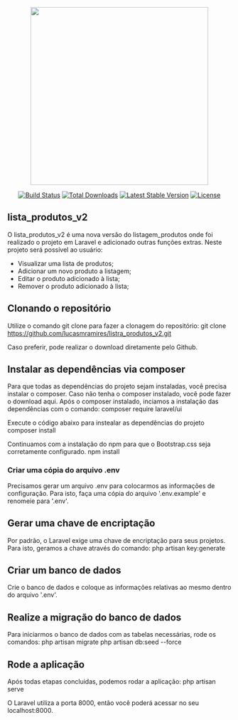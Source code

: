 <p align="center"><img src="https://res.cloudinary.com/dtfbvvkyp/image/upload/v1566331377/laravel-logolockup-cmyk-red.svg" width="400"></p>

<p align="center">
<a href="https://travis-ci.org/laravel/framework"><img src="https://travis-ci.org/laravel/framework.svg" alt="Build Status"></a>
<a href="https://packagist.org/packages/laravel/framework"><img src="https://poser.pugx.org/laravel/framework/d/total.svg" alt="Total Downloads"></a>
<a href="https://packagist.org/packages/laravel/framework"><img src="https://poser.pugx.org/laravel/framework/v/stable.svg" alt="Latest Stable Version"></a>
<a href="https://packagist.org/packages/laravel/framework"><img src="https://poser.pugx.org/laravel/framework/license.svg" alt="License"></a>
</p>

## lista_produtos_v2
O lista_produtos_v2 é uma nova versão do listagem_produtos onde foi realizado o projeto em Laravel e adicionado outras funções extras.
Neste projeto será possível ao usuário:

- Visualizar uma lista de produtos;
- Adicionar um novo produto a listagem;
- Editar o produto adicionado à lista;
- Remover o produto adicionado à lista;


## Clonando o repositório
Utilize o comando git clone para fazer a clonagem do repositório:
git clone https://github.com/lucasmramires/listra_produtos_v2.git

Caso preferir, pode realizar o download diretamente pelo Github.


## Instalar as dependências via composer
Para que todas as dependências do projeto sejam instaladas, você precisa instalar o composer. Caso não tenha o composer instalado, você pode fazer o download aqui.
Após o composer instalado, inciamos a instalação das dependências com o comando:
composer require laravel/ui

Execute o código abaixo para instealar as dependências do projeto
composer install

Continuamos com a instalação do npm para que o Bootstrap.css seja corretamente configurado.
npm install

### Criar uma cópia do arquivo .env
Precisamos gerar um arquivo .env para colocarmos as informações de configuração. Para isto, faça uma cópia do arquivo '.env.example' e renomeie para '.env'.

## Gerar uma chave de encriptação
Por padrão, o Laravel exige uma chave de encriptação para seus projetos. Para isto, geramos a chave através do comando:
php artisan key:generate

## Criar um banco de dados
Crie o banco de dados e coloque as informações relativas ao mesmo dentro do arquivo '.env'.

## Realize a migração do banco de dados
Para iniciarmos o banco de dados com as tabelas necessárias, rode os comandos:
php artisan migrate
php artisan db:seed --force

## Rode a aplicação
Após todas etapas concluidas, podemos rodar a aplicação:
php artisan serve

O Laravel utiliza a porta 8000, então você poderá acessar no seu localhost:8000.
